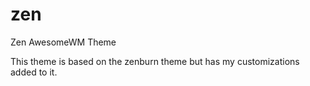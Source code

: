 # zen
Zen AwesomeWM Theme

This theme is based on the zenburn theme but has my customizations added to it.
